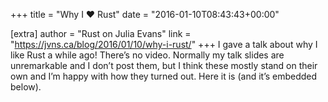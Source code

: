 +++
title = "Why I ❤ Rust"
date = "2016-01-10T08:43:43+00:00"

[extra]
author = "Rust on Julia Evans"
link = "https://jvns.ca/blog/2016/01/10/why-i-rust/"
+++
I gave a talk about why I like Rust a while ago! There&rsquo;s no video. Normally my talk slides are unremarkable and I don&rsquo;t post them, but I think these mostly stand on their own and I&rsquo;m happy with how they turned out. Here it is (and it&rsquo;s embedded below).